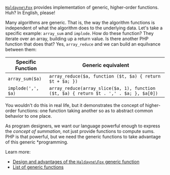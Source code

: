 [`Haldayne\Fox`][1] provides implementation of generic, higher-order functions.
Huh? In English, please!

Many algorithms are generic. That is, the way the algorithm functions is
independent of what the algorithm does to the underlying data. Let's take a
specific example: `array_sum` and `implode`.  How do these function?  They
iterate over an array, building up a return value.  Is there another PHP
function that does that?  Yes, `array_reduce` and we can build an equilvance
between them:

| Specific Function | Generic equivalent |
| ----------------- | ------------------ |
| `array_sum($a)` | `array_reduce($a, function ($t, $a) { return $t + $a; })` |
| `implode(',', $a)` | `array_reduce(array_slice($a, 1), function ($t, $a) { return $t . ',' . $a; }, $a[0])` |

You wouldn't do this in real life, but it demonstrates the concept of higher-
order functions: one function taking another so as to abstract common behavior
to one place.

As program designers, we want our language powerful enough to express the
*concept of summation*, not just provide functions to compute sums.  PHP is
that powerful, but we need the generic functions to take advantage of this
generic *programming.

Learn more:

* [Design and advantages of the `Haldayne\Fox` generic function][2]
* [List of generic functions][3]

[1]: https://github.com/haldayne/fox
[2]: design-and-advantage.md
[3]: list-of-generic-functions.md
